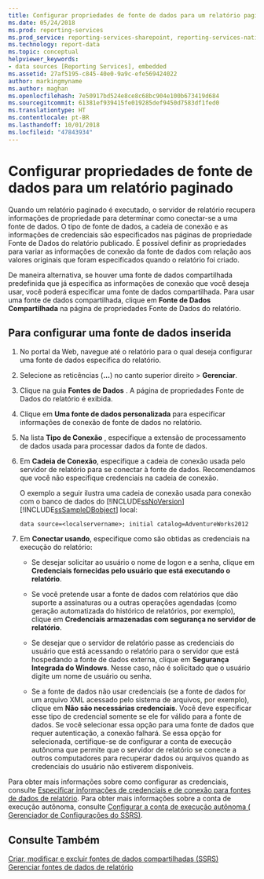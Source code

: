 ```yaml
---
title: Configurar propriedades de fonte de dados para um relatório paginado – SSRS | Microsoft Docs
ms.date: 05/24/2018
ms.prod: reporting-services
ms.prod_service: reporting-services-sharepoint, reporting-services-native
ms.technology: report-data
ms.topic: conceptual
helpviewer_keywords:
- data sources [Reporting Services], embedded
ms.assetid: 27af5195-c845-40e0-9a9c-efe569424022
author: markingmyname
ms.author: maghan
ms.openlocfilehash: 7e50917bd524e8ce8c68bc904e100b673419d684
ms.sourcegitcommit: 61381ef939415fe019285def9450d7583df1fed0
ms.translationtype: HT
ms.contentlocale: pt-BR
ms.lasthandoff: 10/01/2018
ms.locfileid: "47843934"
---
```

# <a name="configure-data-source-properties-for-a-paginated-report"></a>Configurar propriedades de fonte de dados para um relatório paginado
  Quando um relatório paginado é executado, o servidor de relatório recupera informações de propriedade para determinar como conectar-se a uma fonte de dados. O tipo de fonte de dados, a cadeia de conexão e as informações de credenciais são especificados nas páginas de propriedade Fonte de Dados do relatório publicado. É possível definir as propriedades para variar as informações de conexão da fonte de dados com relação aos valores originais que foram especificados quando o relatório foi criado.  
  
 De maneira alternativa, se houver uma fonte de dados compartilhada predefinida que já especifica as informações de conexão que você deseja usar, você poderá especificar uma fonte de dados compartilhada. Para usar uma fonte de dados compartilhada, clique em **Fonte de Dados Compartilhada** na página de propriedades Fonte de Dados do relatório.  
  
## <a name="to-configure-an-embedded-data-source"></a>Para configurar uma fonte de dados inserida  
  
1.  No portal da Web, navegue até o relatório para o qual deseja configurar uma fonte de dados específica do relatório.  
  
3.  Selecione as reticências (**...**) no canto superior direito > **Gerenciar**.  
  
4.  Clique na guia **Fontes de Dados** . A página de propriedades Fonte de Dados do relatório é exibida.  
  
5.  Clique em **Uma fonte de dados personalizada** para especificar informações de conexão de fonte de dados no relatório.  
  
6.  Na lista **Tipo de Conexão** , especifique a extensão de processamento de dados usada para processar dados da fonte de dados.  
  
7.  Em **Cadeia de Conexão**, especifique a cadeia de conexão usada pelo servidor de relatório para se conectar à fonte de dados. Recomendamos que você não especifique credenciais na cadeia de conexão.  
  
     O exemplo a seguir ilustra uma cadeia de conexão usada para conexão com o banco de dados do [!INCLUDE[ssNoVersion](../../includes/ssnoversion-md.md)] [!INCLUDE[ssSampleDBobject](../../includes/sssampledbobject-md.md)] local:  
  
    ```  
    data source=<localservername>; initial catalog=AdventureWorks2012  
    ```  
  
8.  Em **Conectar usando**, especifique como são obtidas as credenciais na execução do relatório:  
  
    -   Se desejar solicitar ao usuário o nome de logon e a senha, clique em **Credenciais fornecidas pelo usuário que está executando o relatório**.  
  
    -   Se você pretende usar a fonte de dados com relatórios que dão suporte a assinaturas ou a outras operações agendadas (como geração automatizada do histórico de relatórios, por exemplo), clique em **Credenciais armazenadas com segurança no servidor de relatório**.  
  
    -   Se desejar que o servidor de relatório passe as credenciais do usuário que está acessando o relatório para o servidor que está hospedando a fonte de dados externa, clique em **Segurança Integrada do Windows**. Nesse caso, não é solicitado que o usuário digite um nome de usuário ou senha.  
  
    -   Se a fonte de dados não usar credenciais (se a fonte de dados for um arquivo XML acessado pelo sistema de arquivos, por exemplo), clique em **Não são necessárias credenciais**. Você deve especificar esse tipo de credencial somente se ele for válido para a fonte de dados. Se você selecionar essa opção para uma fonte de dados que requer autenticação, a conexão falhará. Se essa opção for selecionada, certifique-se de configurar a conta de execução autônoma que permite que o servidor de relatório se conecte a outros computadores para recuperar dados ou arquivos quando as credenciais do usuário não estiverem disponíveis.  
  
 Para obter mais informações sobre como configurar as credenciais, consulte [Especificar informações de credenciais e de conexão para fontes de dados de relatório](../../reporting-services/report-data/specify-credential-and-connection-information-for-report-data-sources.md). Para obter mais informações sobre a conta de execução autônoma, consulte [Configurar a conta de execução autônoma &#40; 	Gerenciador de Configurações do SSRS&#41;](../../reporting-services/install-windows/configure-the-unattended-execution-account-ssrs-configuration-manager.md).  
  
## <a name="see-also"></a>Consulte Também  
[Criar, modificar e excluir fontes de dados compartilhadas &#40;SSRS&#41;](../../reporting-services/report-data/create-modify-and-delete-shared-data-sources-ssrs.md)   
[Gerenciar fontes de dados de relatório](../../reporting-services/report-data/manage-report-data-sources.md)
  
